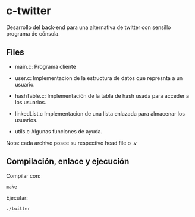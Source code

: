 # c-twitter
Desarrollo del back-end para una alternativa de twitter con sensillo programa de cónsola.

## Files
- main.c: Programa cliente

- user.c: Implementacion de la estructura de datos que represnta a un usuario.

- hashTable.c: Implementación de la tabla de hash usada para acceder a los usuarios.

- linkedList.c Implementacion de una lista enlazada para almacenar los usuarios.

- utils.c Algunas funciones de ayuda.

Nota: cada archivo posee su respectivo head file o .v 

## Compilación, enlace y ejecución
Compilar con:
```
make
```
Ejecutar:
```
./twitter
```